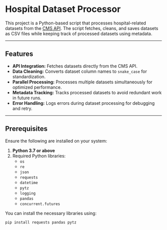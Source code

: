 # Hospital Dataset Processor

This project is a Python-based script that processes hospital-related datasets from the [CMS API](https://data.cms.gov). The script fetches, cleans, and saves datasets as CSV files while keeping track of processed datasets using metadata. 

---

## Features

- **API Integration:** Fetches datasets directly from the CMS API.
- **Data Cleaning:** Converts dataset column names to `snake_case` for standardization.
- **Parallel Processing:** Processes multiple datasets simultaneously for optimized performance.
- **Metadata Tracking:** Tracks processed datasets to avoid redundant work in future runs.
- **Error Handling:** Logs errors during dataset processing for debugging and retry.

---

## Prerequisites

Ensure the following are installed on your system:
1. **Python 3.7 or above**
2. Required Python libraries:
   - `os`
   - `re`
   - `json`
   - `requests`
   - `datetime`
   - `pytz`
   - `logging`
   - `pandas`
   - `concurrent.futures`

You can install the necessary libraries using:
```bash
pip install requests pandas pytz
